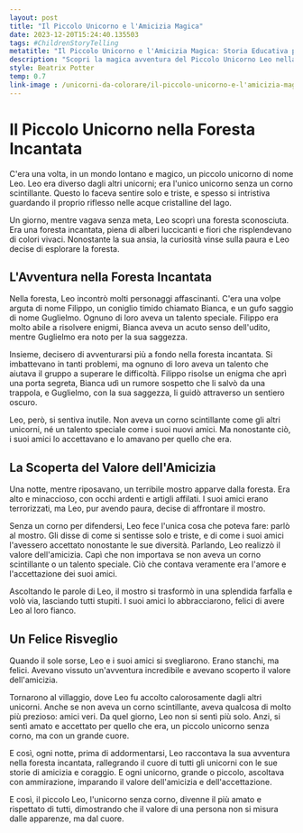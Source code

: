 ```yaml
---
layout: post
title: "Il Piccolo Unicorno e l'Amicizia Magica"
date: 2023-12-20T15:24:40.135503
tags: #ChildrenStoryTelling
metatitle: "Il Piccolo Unicorno e l'Amicizia Magica: Storia Educativa per Bambini | Racconti Fantastici per l'Infanzia"
description: "Scopri la magica avventura del Piccolo Unicorno Leo nella Foresta Incantata. Un racconto che celebra l'amicizia, l'accettazione e il coraggio, insegnando che il vero valore di una persona non si misura dalle apparenze, ma dal cuore."
style: Beatrix Potter
temp: 0.7
link-image : /unicorni-da-colorare/il-piccolo-unicorno-e-l'amicizia-magica-da-colorare.html
---
```

# Il Piccolo Unicorno nella Foresta Incantata

C'era una volta, in un mondo lontano e magico, un piccolo unicorno di nome Leo. Leo era diverso dagli altri unicorni; era l'unico unicorno senza un corno scintillante. Questo lo faceva sentire solo e triste, e spesso si intristiva guardando il proprio riflesso nelle acque cristalline del lago.

Un giorno, mentre vagava senza meta, Leo scoprì una foresta sconosciuta. Era una foresta incantata, piena di alberi luccicanti e fiori che risplendevano di colori vivaci. Nonostante la sua ansia, la curiosità vinse sulla paura e Leo decise di esplorare la foresta.

## L'Avventura nella Foresta Incantata

Nella foresta, Leo incontrò molti personaggi affascinanti. C'era una volpe arguta di nome Filippo, un coniglio timido chiamato Bianca, e un gufo saggio di nome Guglielmo. Ognuno di loro aveva un talento speciale. Filippo era molto abile a risolvere enigmi, Bianca aveva un acuto senso dell'udito, mentre Guglielmo era noto per la sua saggezza.

Insieme, decisero di avventurarsi più a fondo nella foresta incantata. Si imbattevano in tanti problemi, ma ognuno di loro aveva un talento che aiutava il gruppo a superare le difficoltà. Filippo risolse un enigma che aprì una porta segreta, Bianca udì un rumore sospetto che li salvò da una trappola, e Guglielmo, con la sua saggezza, li guidò attraverso un sentiero oscuro.

Leo, però, si sentiva inutile. Non aveva un corno scintillante come gli altri unicorni, né un talento speciale come i suoi nuovi amici. Ma nonostante ciò, i suoi amici lo accettavano e lo amavano per quello che era.

## La Scoperta del Valore dell'Amicizia

Una notte, mentre riposavano, un terribile mostro apparve dalla foresta. Era alto e minaccioso, con occhi ardenti e artigli affilati. I suoi amici erano terrorizzati, ma Leo, pur avendo paura, decise di affrontare il mostro.

Senza un corno per difendersi, Leo fece l'unica cosa che poteva fare: parlò al mostro. Gli disse di come si sentisse solo e triste, e di come i suoi amici l'avessero accettato nonostante le sue diversità. Parlando, Leo realizzò il valore dell'amicizia. Capì che non importava se non aveva un corno scintillante o un talento speciale. Ciò che contava veramente era l'amore e l'accettazione dei suoi amici.

Ascoltando le parole di Leo, il mostro si trasformò in una splendida farfalla e volò via, lasciando tutti stupiti. I suoi amici lo abbracciarono, felici di avere Leo al loro fianco.

## Un Felice Risveglio

Quando il sole sorse, Leo e i suoi amici si svegliarono. Erano stanchi, ma felici. Avevano vissuto un'avventura incredibile e avevano scoperto il valore dell'amicizia.

Tornarono al villaggio, dove Leo fu accolto calorosamente dagli altri unicorni. Anche se non aveva un corno scintillante, aveva qualcosa di molto più prezioso: amici veri. Da quel giorno, Leo non si sentì più solo. Anzi, si sentì amato e accettato per quello che era, un piccolo unicorno senza corno, ma con un grande cuore.

E così, ogni notte, prima di addormentarsi, Leo raccontava la sua avventura nella foresta incantata, rallegrando il cuore di tutti gli unicorni con le sue storie di amicizia e coraggio. E ogni unicorno, grande o piccolo, ascoltava con ammirazione, imparando il valore dell'amicizia e dell'accettazione.

E così, il piccolo Leo, l'unicorno senza corno, divenne il più amato e rispettato di tutti, dimostrando che il valore di una persona non si misura dalle apparenze, ma dal cuore.

        